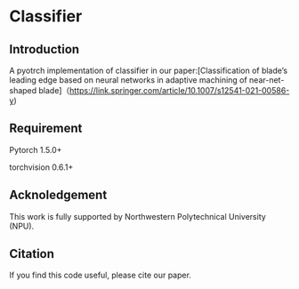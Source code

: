 # Classifier

## Introduction 

A pyotrch implementation of classifier in our paper:[Classification of blade’s leading edge based on neural networks in adaptive machining of near-net-shaped blade]（https://link.springer.com/article/10.1007/s12541-021-00586-y)

## Requirement

Pytorch 1.5.0+

torchvision 0.6.1+

## Acknoledgement

This work is fully supported by Northwestern Polytechnical University (NPU).

## Citation 

If you find this code useful, please cite our paper.
